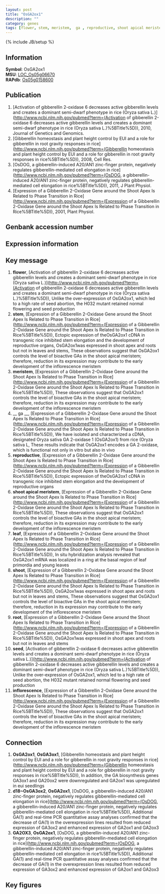 ```yaml
---
layout: post
title: "OsGA2ox1"
description: ""
category: genes
tags: [flower, stem, meristem,  ga , reproductive, shoot apical meristem, leaf, shoot, root, seed, inflorescence]
---
```

{% include JB/setup %}

## Information
__Symbol__: OsGA2ox1  
__MSU__: [LOC_Os05g06670](http://rice.plantbiology.msu.edu/cgi-bin/ORF_infopage.cgi?orf=LOC_Os05g06670)  
__RAPdb__: [Os05g0158600](http://rapdb.dna.affrc.go.jp/viewer/gbrowse_details/irgsp1?name=Os05g0158600)  

## Publication
1. [Activation of gibberellin 2-oxidase 6 decreases active gibberellin levels and creates a dominant semi-dwarf phenotype in rice (Oryza sativa L.)](http://www.ncbi.nlm.nih.gov/pubmed?term=(Activation of gibberellin 2-oxidase 6 decreases active gibberellin levels and creates a dominant semi-dwarf phenotype in rice (Oryza sativa L.)%5BTitle%5D)), 2010, Journal of Genetics and Genomics.
2. [Gibberellin homeostasis and plant height control by EUI and a role for gibberellin in root gravity responses in rice](http://www.ncbi.nlm.nih.gov/pubmed?term=(Gibberellin homeostasis and plant height control by EUI and a role for gibberellin in root gravity responses in rice%5BTitle%5D)), 2008, Cell Res.
3. [OsDOG, a gibberellin-induced A20/AN1 zinc-finger protein, negatively regulates gibberellin-mediated cell elongation in rice](http://www.ncbi.nlm.nih.gov/pubmed?term=(OsDOG, a gibberellin-induced A20/AN1 zinc-finger protein, negatively regulates gibberellin-mediated cell elongation in rice%5BTitle%5D)), 2011, J Plant Physiol.
4. [Expression of a Gibberellin 2-Oxidase Gene around the Shoot Apex Is Related to Phase Transition in Rice](http://www.ncbi.nlm.nih.gov/pubmed?term=(Expression of a Gibberellin 2-Oxidase Gene around the Shoot Apex Is Related to Phase Transition in Rice%5BTitle%5D)), 2001, Plant Physiol.

## Genbank accession number

## Expression information

## Key message
1. __flower__, [Activation of gibberellin 2-oxidase 6 decreases active gibberellin levels and creates a dominant semi-dwarf phenotype in rice (Oryza sativa L.)](http://www.ncbi.nlm.nih.gov/pubmed?term=(Activation of gibberellin 2-oxidase 6 decreases active gibberellin levels and creates a dominant semi-dwarf phenotype in rice (Oryza sativa L.)%5BTitle%5D)),  Unlike the over-expression of OsGA2ox1, which led to a high rate of seed abortion, the H032 mutant retained normal flowering and seed production
2. __stem__, [Expression of a Gibberellin 2-Oxidase Gene around the Shoot Apex Is Related to Phase Transition in Rice](http://www.ncbi.nlm.nih.gov/pubmed?term=(Expression of a Gibberellin 2-Oxidase Gene around the Shoot Apex Is Related to Phase Transition in Rice%5BTitle%5D)),  Ectopic expression of theOsGA2ox1 cDNA in transgenic rice inhibited stem elongation and the development of reproductive organs, OsGA2ox1was expressed in shoot apex and roots but not in leaves and stems, These observations suggest that OsGA2ox1 controls the level of bioactive GAs in the shoot apical meristem; therefore, reduction in its expression may contribute to the early development of the inflorescence meristem
3. __meristem__, [Expression of a Gibberellin 2-Oxidase Gene around the Shoot Apex Is Related to Phase Transition in Rice](http://www.ncbi.nlm.nih.gov/pubmed?term=(Expression of a Gibberellin 2-Oxidase Gene around the Shoot Apex Is Related to Phase Transition in Rice%5BTitle%5D)),  These observations suggest that OsGA2ox1 controls the level of bioactive GAs in the shoot apical meristem; therefore, reduction in its expression may contribute to the early development of the inflorescence meristem
4. __ ga __, [Expression of a Gibberellin 2-Oxidase Gene around the Shoot Apex Is Related to Phase Transition in Rice](http://www.ncbi.nlm.nih.gov/pubmed?term=(Expression of a Gibberellin 2-Oxidase Gene around the Shoot Apex Is Related to Phase Transition in Rice%5BTitle%5D)),  We have isolated and characterized a cDNA, designated Oryza sativa GA 2-oxidase 1 (OsGA2ox1) from rice (Oryza sativa L, These results indicate that OsGA2ox1 encodes a GA 2-oxidase, which is functional not only in vitro but also in vivo
5. __reproductive__, [Expression of a Gibberellin 2-Oxidase Gene around the Shoot Apex Is Related to Phase Transition in Rice](http://www.ncbi.nlm.nih.gov/pubmed?term=(Expression of a Gibberellin 2-Oxidase Gene around the Shoot Apex Is Related to Phase Transition in Rice%5BTitle%5D)),  Ectopic expression of theOsGA2ox1 cDNA in transgenic rice inhibited stem elongation and the development of reproductive organs
6. __shoot apical meristem__, [Expression of a Gibberellin 2-Oxidase Gene around the Shoot Apex Is Related to Phase Transition in Rice](http://www.ncbi.nlm.nih.gov/pubmed?term=(Expression of a Gibberellin 2-Oxidase Gene around the Shoot Apex Is Related to Phase Transition in Rice%5BTitle%5D)),  These observations suggest that OsGA2ox1 controls the level of bioactive GAs in the shoot apical meristem; therefore, reduction in its expression may contribute to the early development of the inflorescence meristem
7. __leaf__, [Expression of a Gibberellin 2-Oxidase Gene around the Shoot Apex Is Related to Phase Transition in Rice](http://www.ncbi.nlm.nih.gov/pubmed?term=(Expression of a Gibberellin 2-Oxidase Gene around the Shoot Apex Is Related to Phase Transition in Rice%5BTitle%5D)),  In situ hybridization analysis revealed that OsGA2ox1 mRNA was localized in a ring at the basal region of leaf primordia and young leaves
8. __shoot__, [Expression of a Gibberellin 2-Oxidase Gene around the Shoot Apex Is Related to Phase Transition in Rice](http://www.ncbi.nlm.nih.gov/pubmed?term=(Expression of a Gibberellin 2-Oxidase Gene around the Shoot Apex Is Related to Phase Transition in Rice%5BTitle%5D)),  OsGA2ox1was expressed in shoot apex and roots but not in leaves and stems, These observations suggest that OsGA2ox1 controls the level of bioactive GAs in the shoot apical meristem; therefore, reduction in its expression may contribute to the early development of the inflorescence meristem
9. __root__, [Expression of a Gibberellin 2-Oxidase Gene around the Shoot Apex Is Related to Phase Transition in Rice](http://www.ncbi.nlm.nih.gov/pubmed?term=(Expression of a Gibberellin 2-Oxidase Gene around the Shoot Apex Is Related to Phase Transition in Rice%5BTitle%5D)),  OsGA2ox1was expressed in shoot apex and roots but not in leaves and stems
10. __seed__, [Activation of gibberellin 2-oxidase 6 decreases active gibberellin levels and creates a dominant semi-dwarf phenotype in rice (Oryza sativa L.)](http://www.ncbi.nlm.nih.gov/pubmed?term=(Activation of gibberellin 2-oxidase 6 decreases active gibberellin levels and creates a dominant semi-dwarf phenotype in rice (Oryza sativa L.)%5BTitle%5D)),  Unlike the over-expression of OsGA2ox1, which led to a high rate of seed abortion, the H032 mutant retained normal flowering and seed production
11. __inflorescence__, [Expression of a Gibberellin 2-Oxidase Gene around the Shoot Apex Is Related to Phase Transition in Rice](http://www.ncbi.nlm.nih.gov/pubmed?term=(Expression of a Gibberellin 2-Oxidase Gene around the Shoot Apex Is Related to Phase Transition in Rice%5BTitle%5D)),  These observations suggest that OsGA2ox1 controls the level of bioactive GAs in the shoot apical meristem; therefore, reduction in its expression may contribute to the early development of the inflorescence meristem

## Connection
1. __OsGA2ox1__, __OsGA3ox1__, [Gibberellin homeostasis and plant height control by EUI and a role for gibberellin in root gravity responses in rice](http://www.ncbi.nlm.nih.gov/pubmed?term=(Gibberellin homeostasis and plant height control by EUI and a role for gibberellin in root gravity responses in rice%5BTitle%5D)),  In addition, the GA biosynthesis genes GA3ox1 and GA20ox2 were downregulated and GA2ox1 was upregulated in eui seedlings
2. __d18~OsGA3ox2__, __OsGA2ox1__, [OsDOG, a gibberellin-induced A20/AN1 zinc-finger protein, negatively regulates gibberellin-mediated cell elongation in rice](http://www.ncbi.nlm.nih.gov/pubmed?term=(OsDOG, a gibberellin-induced A20/AN1 zinc-finger protein, negatively regulates gibberellin-mediated cell elongation in rice%5BTitle%5D)),  Additional GA(1) and real-time PCR quantitative assay analyses confirmed that the decrease of GA(1) in the overexpression lines resulted from reduced expression of GA3ox2 and enhanced expression of GA2ox1 and GA2ox3
3. __GA2OX3__, __OsGA2ox1__, [OsDOG, a gibberellin-induced A20/AN1 zinc-finger protein, negatively regulates gibberellin-mediated cell elongation in rice](http://www.ncbi.nlm.nih.gov/pubmed?term=(OsDOG, a gibberellin-induced A20/AN1 zinc-finger protein, negatively regulates gibberellin-mediated cell elongation in rice%5BTitle%5D)),  Additional GA(1) and real-time PCR quantitative assay analyses confirmed that the decrease of GA(1) in the overexpression lines resulted from reduced expression of GA3ox2 and enhanced expression of GA2ox1 and GA2ox3

## Key figures


